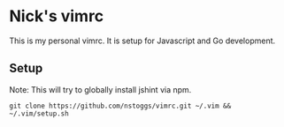 # Nick's vimrc
This is my personal vimrc. It is setup for Javascript and Go development.

## Setup

Note: This will try to globally install jshint via npm.
```
git clone https://github.com/nstoggs/vimrc.git ~/.vim && ~/.vim/setup.sh
```
